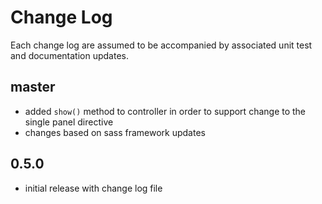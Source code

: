 # Change Log

Each change log are assumed to be accompanied by associated unit test and documentation updates.

## master

- added `show()` method to controller in order to support change to the single panel directive
- changes based on sass framework updates

## 0.5.0

- initial release with change log file

